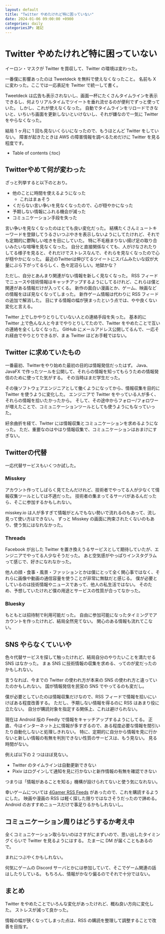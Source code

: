 ```yaml
---
layout: default
title: "Twitter やめたけれど特に困っていない"
date: 2024-01-06 09:00:00 +0900
categories: daily
categoriesJP: 雑記
---
```


# Twitter やめたけれど特に困っていない

イーロン・マスクが Twitter を買収して、Twitter の環境は変わった。

一番僕に影響あったのは Tweetdeck を無料で使えなくなったこと。
名前も X に変わった。ここでは一応表記を Twitter で統一して書く。

Tweetdeck は広告も表示されないし、画面一杯にたくさんタイムラインを表示できるし、何よりリアルタイムでツイートを垂れ流せるのが便利でずっと使っていた。
しかし、これが使えなくなった。
自動でタイムラインをリロードできないと、いちいち画面を更新しないといけないし、それが嫌なので一気に Twitter をやらなくなった。

結局 1 ヶ月に 1 回も見ないくらいになったので、もうほとんど Twitter をしていない。
障害が起きたときは AWS の障害情報を調べるためだけに Twitter を見る程度です。

* Table of contents
{:toc}

## Twitterやめて何が変わった

ざっと列挙すると以下のとおり。

* 他のことに時間を使えるようになった
  * これはまぁそう
* くだらない言い争いを見なくなったので、心が穏やかになった
* 予期しない情報にふれる機会が減った
* コミュニケーション手段を失った

言い争いを見なくなったのはとても良い変化だった。
結構たくさんミュートキーワードを登録してうるさいつぶやきを表示しないようにしてたけれど、それでも定期的に鬱陶しい呟きを目にしていた。
特に不毛極まりない揚げ足の取り合いみたいな喧嘩を見なくなった。
自分と直接関係なくても、人がけなされたりしてる様子を見ると、それだけでストレスなんで、それらを見なくなったので心が穏やかになった。
最近のTwitterは伸びてるツイートにスパムみたいな奴が大量にぶら下がってるらしく、色々泥沼らしい。地獄かな？

ただし、自分とあんまり関連がない情報を新しく見なくなった。
RSS フィードでニュースや技術情報はキャッチアップするようにしてるけれど、これらは僕と関連がある情報だけが入ってくる。
新作の面白い漫画とか、ゲーム、映画などの情報をほぼ見なくなってしまった。
新作ゲーム情報は代わりに RSS フィードの追加で解消した。
目にする情報の幅が狭まったという点では、やや良くない変化と言える。

Twitter 上でしかやりとりしていない人との連絡手段を失った。
基本的に Twitter 上で色んな人と今までやりとりしてたので、Twitter をやめたことで互いの連絡を全くしなくなった。
GitHub にメールアドレス公開してるんで、一応それ経由でやりとりできるが、まぁ Twitter ほどお手軽ではない。

## Twitter に求めていたもの

一番最初、Twitterをやり始めた最初の目的は情報発信だったはず。
Java、JavaFX で作ったツールを公開して、それらの情報を知ってもらうための情報発信のために使ってた気がする。
その当時はまだ学生だった。

その後ソフトウェアエンジニアとして働くようになってから、情報収集を目的に Twitter を使うように変化した。
エンジニアで Twitter をやっている人が多く、それらの情報を拾いたかったから。
そして、その途中からフォロー/フォロワーが増えたことで、コミュニケーションツールとしても使うようにもなっていった。

紆余曲折を経て、Twitter には情報収集とコミュニケーションを求めるようになった。
ただ、重要なのはやはり情報収集で、コミュニケーションはおまけにすぎない。

## Twitterの代替

一応代替サービスもいくつか試した。

### Misskey

アカウント作ってしばらく見てたんだけれど、技術者でやってる人が少なくて情報収集ツールとしては不適だった。
技術者の集まってるサーバがあるんだったら、そこに参加するかもしれない。

misskey.io は人が多すぎて情報がとんでもない勢いで流れるのもあって、流し見って使い方はできない。
ずっと Misskey の画面に拘束されたくないのもあり、使う気にはなれなかった。

### Threads

Facebook が出した Twitter を置き換えうるサービスとして期待していたが、エンジニアでやってる人少なそうだった。
あと空気感がやっぱりインスタグラムって感じで、好きになれなかった。

他人の顔・食事・風景・ファッションとかは僕にとって全く関心事ではなく、それらに画像や動画の通信容量を使うことが非常に無駄だと感じる。
僕が必要としているのは技術情報やニュースであって、他人の私生活ではない。
そのため、予想していたけれど僕の用途とサービスの性質が合ってなかった。

### Bluesky

もともとは招待制で利用可能だった。
自由に参加可能になったタイミングでアカウントを作ったけれど、結局全然見てない。
関心のある情報も流れてこない。

## SNS やらなくていいや

色々代替サービスを探して触ったけれど、結局自分のやりたいことを満たせる SNS はなかった。
まぁ SNS に技術情報の収集を求める、ってのが変だったのかもしれない。

言うなれば、今までの Twitter の使われ方が本来の SNS の使われ方と違っていたのかもしれない。
国が情報発信を民営の SNS でやってるのも変だし。

僕が必要としていたのは情報収集だけなので、RSS フィードで情報を拾いにいけばある程度改善する。
ただし、予期しない情報を得るのに RSS はあまり役に立たない。
自分が購読対象を指定する関係上、これは避けられない。

現在は Android 版の Feedly で情報をキャッチアップするようにしてる。
正直、今はインターネット上に情報が多すぎるので、ある程度必要な情報を間引いたり自動化しないと処理しきれない。
特に、定期的に自分から情報を見に行かないと新しい情報の有無を判別できない性質のサービスは、もう見ない。
見る時間がない。

例えば以下の 2 つはほぼ見ない。

* Twitter のタイムラインは自動更新できない
* Pixiv はログインして通知を見に行かないと新作情報の有無を確認できない

つまりは「情報があることを知る」機構が設けられてないと使う気になれない。

幸いゲームについては [4Gamer RSS Feeds](https://www.4gamer.net/rss/rss.shtml) があったので、これを購読するようにした。
映画や漫画の RSS は軽く探した限りではなさそうだったので諦める。
Android のおすすめニュースだけで事足りるかもしれないし。

## コミュニケーション周りはどうするか考え中

全くコミュニケーション取らないのはさすがにまずいので、思い出したタイミングくらいで Twitter を見るようにはする。
たまーに DM が届くこともあるので。

まれにつぶやくかもしれない。

何気にゲームの Discord サーバとかには参加していて、そこでゲーム関連の話はしたりしている。
もちろん、情報がかなり偏るのでそれで十分ではない。

## まとめ

Twitter をやめたことでいろんな変化があったけれど、概ね良い方向に変化した。
ストレスが減って良かった。

情報の幅が狭くなってしまった点は、RSS の購読を整理して調整することで改善を目指す。
